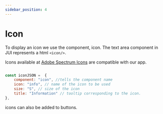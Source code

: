 ```yaml
---
sidebar_position: 4
---
```


# Icon

To display an icon we use the component, icon.
The text area component in JUI represents a html `<icon/>`.

Icons available at [Adobe Spectrum Icons](https://spectrum.adobe.com/page/icons/) are compatible with our app. 

```js title="icon.js"

const iconJSON =  {
    component: "icon", //tells the component name
    icon: "info", // name of the icon to be used
    size: "S", // size of the icon
    title: "Information" // tooltip corresponding to the icon.
},

```

icons can also be added to buttons. 
